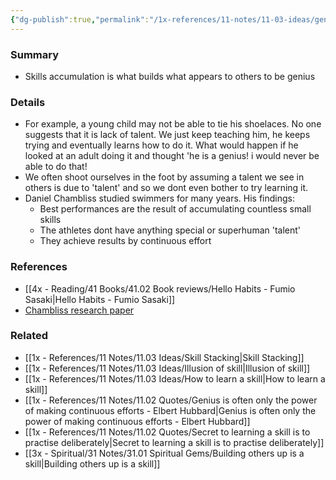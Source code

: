 ```yaml
---
{"dg-publish":true,"permalink":"/1x-references/11-notes/11-03-ideas/genius-versus-skill-accumulation/","title":"permanent note"}
---
```



### Summary
- Skills accumulation is what builds what appears to others to be genius

### Details
- For example, a young child may not be able to tie his shoelaces. No one suggests that it is lack of talent. We just keep teaching him, he keeps trying and eventually learns how to do it. What would happen if he looked at an adult doing it and thought 'he is a genius! i would never be able to do that!
- We often shoot ourselves in the foot by assuming a talent we see in others is due to 'talent' and so we dont even bother to try learning it.
- Daniel Chambliss studied swimmers for many years. His findings:
	- Best performances are the result of accumulating countless small skills
	- The athletes dont have anything special or superhuman 'talent'
	- They achieve results by continuous effort

### References
- [[4x - Reading/41 Books/41.02 Book reviews/Hello Habits - Fumio Sasaki\|Hello Habits - Fumio Sasaki]]
- [Chambliss research paper](https://academics.hamilton.edu/documents/themundanityofexcellence.pdf)

### Related
- [[1x - References/11 Notes/11.03 Ideas/Skill Stacking\|Skill Stacking]]
- [[1x - References/11 Notes/11.03 Ideas/Illusion of skill\|Illusion of skill]]
- [[1x - References/11 Notes/11.03 Ideas/How to learn a skill\|How to learn a skill]]
- [[1x - References/11 Notes/11.02 Quotes/Genius is often only the power of making continuous efforts - Elbert Hubbard\|Genius is often only the power of making continuous efforts - Elbert Hubbard]]
- [[1x - References/11 Notes/11.02 Quotes/Secret to learning a skill is to practise deliberately\|Secret to learning a skill is to practise deliberately]]
- [[3x - Spiritual/31 Notes/31.01 Spiritual Gems/Building others up is a skill\|Building others up is a skill]]